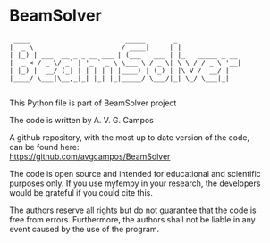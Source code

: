 # BeamSolver

```
 ____                        _____       _                
|  _ \                      / ____|     | |               
| |_) | ___  __ _ _ __ ___ | (___   ___ | |_   _____ _ __ 
|  _ < / _ \/ _` | '_ ` _ \ \___ \ / _ \| \ \ / / _ \ '__|
| |_) |  __/ (_| | | | | | |____) | (_) | |\ V /  __/ |   
|____/ \___|\__,_|_| |_| |_|_____/ \___/|_| \_/ \___|_|   
                                                                                    
```

This Python file is part of BeamSolver project                             
                                                                  
The code is written by A. V. G. Campos                                  
                                                                        
A github repository, with the most up to date version of the code,      
can be found here:                                                      
https://github.com/avgcampos/BeamSolver                                
                                                                        
The code is open source and intended for educational and scientific     
purposes only. If you use myfempy in your research, the developers      
would be grateful if you could cite this.                               
                                                                          
The authors reserve all rights but do not guarantee that the code is    
free from errors. Furthermore, the authors shall not be liable in any   
event caused by the use of the program.                                
